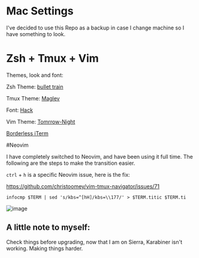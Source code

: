 # Mac Settings

I've decided to use this Repo as a backup in case I change machine so I have something to look.

# Zsh + Tmux + Vim

Themes, look and font:

Zsh Theme: [bullet train](https://github.com/caiogondim/bullet-train-oh-my-zsh-theme)

Tmux Theme: [Maglev](https://github.com/caiogondim/maglev)

Font: [Hack](http://sourcefoundry.org/hack/)

Vim Theme: [Tomrrow-Night](https://github.com/chriskempson/tomorrow-theme)

<a href="https://github.com/jaredculp/iterm2-borderless-padding">Borderless iTerm</a>

#Neovim

I have completely switched to Neovim, and have been using it full time. The following are the steps to make the transition easier.

`ctrl` + `h` is a specific Neovim issue, here is the fix:

https://github.com/christoomey/vim-tmux-navigator/issues/71

```
infocmp $TERM | sed 's/kbs=^[hH]/kbs=\\177/' > $TERM.titic $TERM.ti

```

![image](https://github.com/yifanchen/dotfiles/blob/master/vim.jpg "my zsh + tmux + vim")

## A little note to myself:

Check things before upgrading, now that I am on Sierra, Karabiner isn't working. Making things harder.
